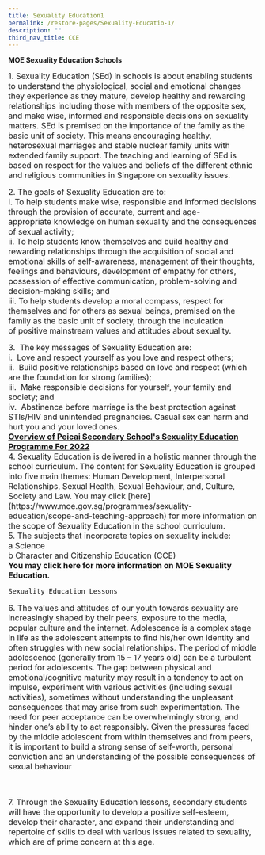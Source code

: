 ```yaml
---
title: Sexuality Education1
permalink: /restore-pages/Sexuality-Educatio-1/
description: ""
third_nav_title: CCE
---
```

**MOE Sexuality Education Schools**


<p><font size="3">1. Sexuality Education (SEd) in schools is about enabling students to understand the physiological, social and emotional changes they experience as they mature, develop healthy and rewarding relationships including those with members of the opposite sex, and make wise, informed and responsible decisions on sexuality matters. SEd is premised on the importance of the family as the basic unit of society. This means encouraging healthy, heterosexual marriages and stable nuclear family units with extended family support. The teaching and learning of SEd is based on respect for the values and beliefs of the different ethnic and religious communities in Singapore on sexuality issues.</font></p>
<p><font size="3">2. The goals of Sexuality Education are to:<br />
	i.  To help students make wise, responsible and informed decisions through the provision of accurate, current and age-appropriate knowledge on human sexuality and the consequences of sexual activity;<br />
	ii.  To help students know themselves and build healthy and rewarding relationships through the acquisition of social and emotional skills of self-awareness, management of their thoughts, feelings and behaviours, development of empathy for others, possession of effective communication, problem-solving and decision-making skills; and<br />
	iii.  To help students develop a moral compass, respect for themselves and for others as sexual beings, premised on the family as the basic unit of society, through the inculcation of positive mainstream values and attitudes about sexuality.<br />

<p><font size="3">3.  The key messages of Sexuality Education are:<br />
	i.  Love and respect yourself as you love and respect others;<br />
	ii.  Build positive relationships based on love and respect (which are the foundation for strong families);<br />
	iii.  Make responsible decisions for yourself, your family and society; and <br />
	iv.  Abstinence before marriage is the best protection against STIs/HIV and unintended pregnancies. Casual sex can harm and hurt you and your loved ones.<br />
	<font size="3"><b><u>Overview of Peicai Secondary School's Sexuality Education Programme For 2022</u></b><br />
	<font size="3">4. Sexuality Education is delivered in a holistic manner through the school curriculum. The content for Sexuality Education is grouped into five main themes: Human Development, Interpersonal Relationships, Sexual Health, Sexual Behaviour, and, Culture, Society and Law. You may click [here](https://www.moe.gov.sg/programmes/sexuality-education/scope-and-teaching-approach) for more information on the scope of Sexuality Education in the school curriculum.<br />
	<font size="3">5. The subjects that incorporate topics on sexuality include:<br />
		a Science<br /> 
		b  Character and Citizenship Education (CCE)<br /><font size="3"><b> You may click here for more information on MOE Sexuality Education.</b><br />
		
	Sexuality Education Lessons
<font size="3"><p> 6.  The values and attitudes of our youth towards sexuality are increasingly shaped by their peers, exposure to the media, popular culture and the internet. Adolescence is a complex stage in life as the adolescent attempts to find his/her own identity and often struggles with new social relationships. The period of middle adolescence (generally from 15 – 17 years old) can be a turbulent period for adolescents. The gap between physical and emotional/cognitive maturity may result in a tendency to act on impulse, experiment with various activities (including sexual activities), sometimes without understanding the unpleasant consequences that may arise from such experimentation. The need for peer acceptance can be overwhelmingly strong, and hinder one’s ability to act responsibly. Given the pressures faced by the middle adolescent from within themselves and from peers, it is important to build a strong sense of self-worth, personal conviction and an understanding of the possible consequences of sexual behaviour</p><br/>
	<font size="3"><p> 7. Through the Sexuality Education lessons, secondary students will have the opportunity to develop a positive self-esteem, develop their character, and expand their understanding and repertoire of skills to deal with various issues related to sexuality, which are of prime concern at this age.